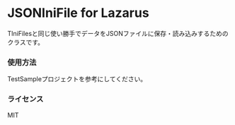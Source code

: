 # JSONIniFile for Lazarus

TIniFilesと同じ使い勝手でデータをJSONファイルに保存・読み込みするためのクラスです。


### 使用方法

TestSampleプロジェクトを参考にしてください。

### ライセンス

MIT
